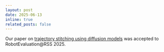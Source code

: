 ```yaml
---
layout: post
date: 2025-06-13
inline: true
related_posts: false
---
```


Our paper on [trajectory stitching using diffusion models](https://openreview.net/forum?id=4zfM0gorfP) was accepted to RobotEvaluation@RSS 2025.